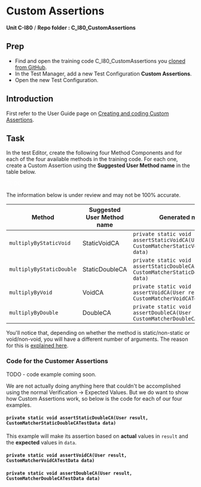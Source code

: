 # Custom Assertions
**Unit C-I80** / **Repo folder : C_I80_CustomAssertions** 

## Prep
- Find and open the training code C_I80_CustomAssertions you [cloned from GitHub](github-repo.md).
- In the Test Manager, add a new Test Configuration **Custom Assertions**. 
- Open the new Test Configuration.

## Introduction
First refer to the User Guide page on [Creating and coding Custom Assertions](custom-assertions.md).

## Task
In the test Editor, create the following four Method Components and for each of the four available methods in the training code. For each one, create a Custom Assertion using the **Suggested User Method name** in the table below.

<warning>
<p style="color:white">TODO</p>
<p>
The information below is under review and may not be 100% accurate.
</p>
</warning>


| Method                       | Suggested User Method name | Generated method                                                                                      |
|------------------------------|----------------------------|-------------------------------------------------------------------------------------------------------|
| ```multiplyByStaticVoid```   | StaticVoidCA               | ```private static void assertStaticVoidCA(User result, CustomMatcherStaticVoidCATestData data)```     |
| ```multiplyByStaticDouble``` | StaticDoubleCA             | ```private static void assertStaticDoubleCA(User result, CustomMatcherStaticDoubleCATestData data)``` |
| ```multiplyByVoid```         | VoidCA                     | ```private static void assertVoidCA(User result, CustomMatcherVoidCATestData data)```                 |
| ```multiplyByDouble```       | DoubleCA                   | ```private static void assertDoubleCA(User result, CustomMatcherDoubleCATestData data)```             |

You'll notice that, depending on whether the method is static/non-static or void/non-void, you will have a different number of arguments. The reason for this is [explained here](custom-assertions.md#custom-assertion-method-arguments).

### Code for the Customer Assertions

<warning>
<p>
TODO - code example coming soon.
</p>
</warning>

We are not actually doing anything here that couldn't be accomplished using the normal Verification -> Expected Values. But we do want to show how Custom Assertions work, so below is the code for each of our four examples.

#### ```private static void assertStaticDoubleCA(User result, CustomMatcherStaticDoubleCATestData data)```
This example will make its assertion based on **actual** values in ```result``` and the **expected** values in ```data```.

#### ```private static void assertVoidCA(User result, CustomMatcherVoidCATestData data)```

#### ```private static void assertDoubleCA(User result, CustomMatcherDoubleCATestData data)```


